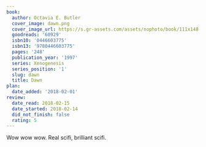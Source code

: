 ```yaml
---
book:
  author: Octavia E. Butler
  cover_image: dawn.png
  cover_image_url: https://s.gr-assets.com/assets/nophoto/book/111x148-bcc042a9c91a29c1d680899eff700a03.png
  goodreads: '60929'
  isbn10: '0446603775'
  isbn13: '9780446603775'
  pages: '248'
  publication_year: '1997'
  series: Xenogenesis
  series_position: '1'
  slug: dawn
  title: Dawn
plan:
  date_added: '2018-02-01'
review:
  date_read: 2018-02-15
  date_started: 2018-02-14
  did_not_finish: false
  rating: 5
---
```


Wow wow wow. Real scifi, brilliant scifi.

